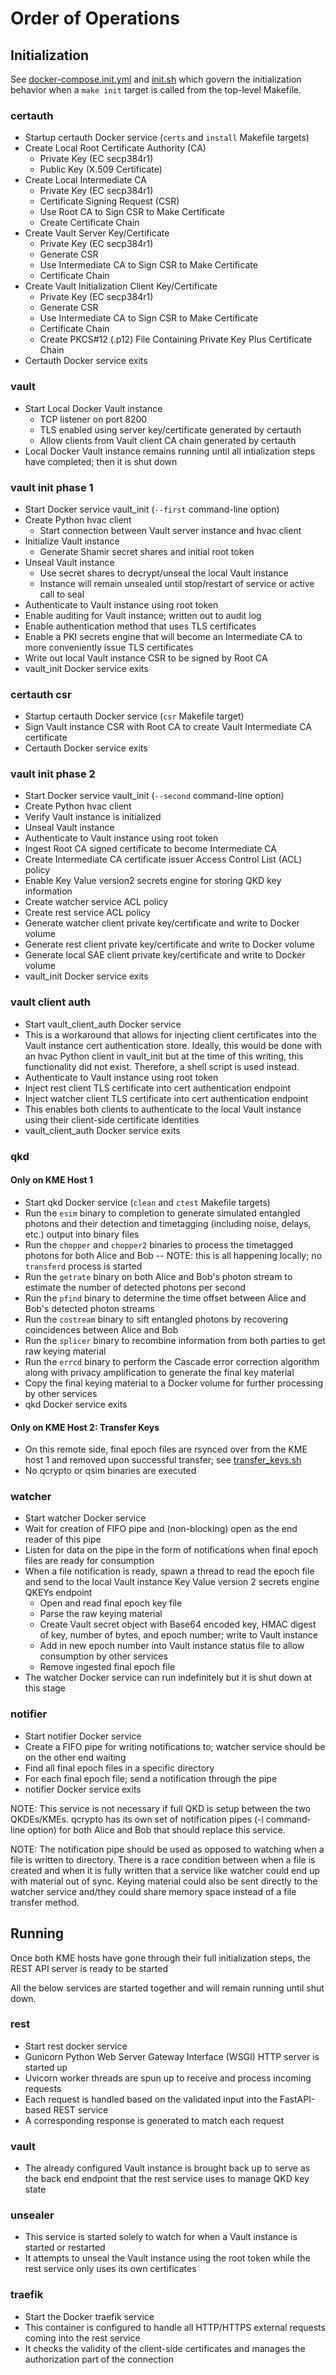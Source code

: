 # Order of Operations

## Initialization

See [docker-compose.init.yml](../docker-compose.init.yml) and [init.sh](../scripts/init.sh) which govern the initialization behavior when a `make init` target is called from the top-level Makefile.

### certauth

* Startup certauth Docker service (`certs` and `install` Makefile targets)
* Create Local Root Certificate Authority (CA)
  * Private Key (EC secp384r1)
  * Public Key (X.509 Certificate)
* Create Local Intermediate CA
  * Private Key (EC secp384r1)
  * Certificate Signing Request (CSR)
  * Use Root CA to Sign CSR to Make Certificate
  * Create Certificate Chain
* Create Vault Server Key/Certificate
  * Private Key (EC secp384r1)
  * Generate CSR
  * Use Intermediate CA to Sign CSR to Make Certificate
  * Certificate Chain
* Create Vault Initialization Client Key/Certificate
  * Private Key (EC secp384r1)
  * Generate CSR
  * Use Intermediate CA to Sign CSR to Make Certificate
  * Certificate Chain
  * Create PKCS#12 (.p12) File Containing Private Key Plus Certificate Chain
* Certauth Docker service exits

### vault

* Start Local Docker Vault instance
  * TCP listener on port 8200
  * TLS enabled using server key/certificate generated by certauth
  * Allow clients from Vault client CA chain generated by certauth
* Local Docker Vault instance remains running until all intialization steps have completed; then it is shut down

### vault init phase 1

* Start Docker service vault_init (`--first` command-line option)
* Create Python hvac client
  * Start connection between Vault server instance and hvac client
* Initialize Vault instance
  * Generate Shamir secret shares and initial root token
* Unseal Vault instance
  * Use secret shares to decrypt/unseal the local Vault instance
  * Instance will remain unsealed until stop/restart of service or active call to seal
* Authenticate to Vault instance using root token
* Enable auditing for Vault instance; written out to audit log
* Enable authentication method that uses TLS certificates
* Enable a PKI secrets engine that will become an Intermediate CA to more conveniently issue TLS certificates
* Write out local Vault instance CSR to be signed by Root CA
* vault_init Docker service exits

### certauth csr

* Startup certauth Docker service (`csr` Makefile target)
* Sign Vault instance CSR with Root CA to create Vault Intermediate CA certificate
* Certauth Docker service exits

### vault init phase 2

* Start Docker service vault_init (`--second` command-line option)
* Create Python hvac client
* Verify Vault instance is initialized
* Unseal Vault instance
* Authenticate to Vault instance using root token
* Ingest Root CA signed certificate to become Intermediate CA
* Create Intermediate CA certificate issuer Access Control List (ACL) policy
* Enable Key Value version2 secrets engine for storing QKD key information
* Create watcher service ACL policy
* Create rest service ACL policy
* Generate watcher client private key/certificate and write to Docker volume
* Generate rest client private key/certificate and write to Docker volume
* Generate local SAE client private key/certificate and write to Docker volume
* vault_init Docker service exits

### vault client auth

* Start vault_client_auth Docker service
* This is a workaround that allows for injecting client certificates into the Vault instance cert authentication store. Ideally, this would be done with an hvac Python client in vault_init but at the time of this writing, this functionality did not exist. Therefore, a shell script is used instead.
* Authenticate to Vault instance using root token
* Inject rest client TLS certificate into cert authentication endpoint
* Inject watcher client TLS certificate into cert authentication endpoint
* This enables both clients to authenticate to the local Vault instance using their client-side certificate identities
* vault_client_auth Docker service exits

### qkd

#### Only on KME Host 1 

* Start qkd Docker service (`clean` and `ctest` Makefile targets)
* Run the `esim` binary to completion to generate simulated entangled photons and their detection and timetagging (including noise, delays, etc.) output into binary files
* Run the `chopper` and `chopper2` binaries to process the timetagged photons for both Alice and Bob -- NOTE: this is all happening locally; no `transferd` process is started
* Run the `getrate` binary on both Alice and Bob's photon stream to estimate the number of detected photons per second
* Run the `pfind` binary to determine the time offset between Alice and Bob's detected photon streams
* Run the `costream` binary to sift entangled photons by recovering coincidences between Alice and Bob
* Run the `splicer` binary to recombine information from both parties to get raw keying material
* Run the `errcd` binary to perform the Cascade error correction algorithm along with privacy amplification to generate the final key material
* Copy the final keying material to a Docker volume for further processing by other services
* qkd Docker service exits

#### Only on KME Host 2: Transfer Keys

* On this remote side, final epoch files are rsynced over from the KME host 1 and removed upon successful transfer; see [transfer_keys.sh](../scripts/transfer_keys.sh)
* No qcrypto or qsim binaries are executed

### watcher

* Start watcher Docker service
* Wait for creation of FIFO pipe and (non-blocking) open as the end reader of this pipe
* Listen for data on the pipe in the form of notifications when final epoch files are ready for consumption
* When a file notification is ready, spawn a thread to read the epoch file and send to the local Vault instance Key Value version 2 secrets engine QKEYs endpoint
  * Open and read final epoch key file
  * Parse the raw keying material
  * Create Vault secret object with Base64 encoded key, HMAC digest of key, number of bytes, and epoch number; write to Vault instance
  * Add in new epoch number into Vault instance status file to allow consumption by other services
  * Remove ingested final epoch file
* The watcher Docker service can run indefinitely but it is shut down at this stage

### notifier

* Start notifier Docker service
* Create a FIFO pipe for writing notifications to; watcher service should be on the other end waiting
* Find all final epoch files in a specific directory
* For each final epoch file; send a notification through the pipe
* notifier Docker service exits

NOTE: This service is not necessary if full QKD is setup between the two QKDEs/KMEs. qcrypto has its own set of notification pipes (-l command-line option) for both Alice and Bob that should replace this service.

NOTE: The notification pipe should be used as opposed to watching when a file is written to directory. There is a race condition between when a file is created and when it is fully written that a service like watcher could end up with material out of sync. Keying material could also be sent directly to the watcher service and/they could share memory space instead of a file transfer method.

## Running

Once both KME hosts have gone through their full initialization steps, the REST API server is ready to be started

All the below services are started together and will remain running until shut down.

### rest

* Start rest docker service
* Gunicorn Python Web Server Gateway Interface (WSGI) HTTP server is started up
* Uvicorn worker threads are spun up to receive and process incoming requests
* Each request is handled based on the validated input into the FastAPI-based REST service
* A corresponding response is generated to match each request

### vault

* The already configured Vault instance is brought back up to serve as the back end endpoint that the rest service uses to manage QKD key state

### unsealer

* This service is started solely to watch for when a Vault instance is started or restarted
* It attempts to unseal the Vault instance using the root token while the rest service only uses its own certificates

### traefik

* Start the Docker traefik service
* This container is configured to handle all HTTP/HTTPS external requests coming into the rest service
* It checks the validity of the client-side certificates and manages the authorization part of the connection
